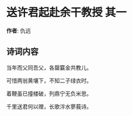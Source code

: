 # 送许君起赴余干教授  其一

**作者**: 仇远

## 诗词内容

当年而父同吾父，各罄籯金共教儿。

可惜两翁黄壤下，不知二子绿衣时。

着鞭虽已撞楼破，列鼎宁无负米思。

千里送君何以赠，长歌泮水蓼莪诗。

